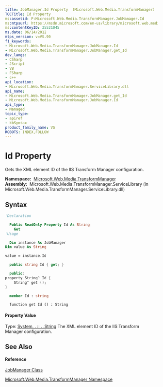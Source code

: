 ```yaml
---
title: JobManager.Id Property  (Microsoft.Web.Media.TransformManager)
TOCTitle: Id Property
ms:assetid: P:Microsoft.Web.Media.TransformManager.JobManager.Id
ms:mtpsurl: https://msdn.microsoft.com/en-us/library/microsoft.web.media.transformmanager.jobmanager.id(v=VS.90)
ms:contentKeyID: 35521045
ms.date: 06/14/2012
mtps_version: v=VS.90
f1_keywords:
- Microsoft.Web.Media.TransformManager.JobManager.Id
- Microsoft.Web.Media.TransformManager.JobManager.get_Id
dev_langs:
- CSharp
- JScript
- VB
- FSharp
- c++
api_location:
- Microsoft.Web.Media.TransformManager.ServiceLibrary.dll
api_name:
- Microsoft.Web.Media.TransformManager.JobManager.get_Id
- Microsoft.Web.Media.TransformManager.JobManager.Id
api_type:
- Managed
topic_type:
- apiref
- kbSyntax
product_family_name: VS
ROBOTS: INDEX,FOLLOW
---
```


# Id Property

Gets the XML element ID of the IIS Transform Manager configuration.

**Namespace:**  [Microsoft.Web.Media.TransformManager](microsoft-web-media-transformmanager-namespace.md)  
**Assembly:**  Microsoft.Web.Media.TransformManager.ServiceLibrary (in Microsoft.Web.Media.TransformManager.ServiceLibrary.dll)

## Syntax

``` vb
'Declaration

  Public ReadOnly Property Id As String
    Get
'Usage

  Dim instance As JobManager
Dim value As String

value = instance.Id
```

``` csharp
  public string Id { get; }
```

``` c++
  public:
property String^ Id {
    String^ get ();
}
```

``` fsharp
  member Id : string
```

``` jscript
  function get Id () : String
```

#### Property Value

Type: [System. . :: . .String](https://msdn.microsoft.com/en-us/library/s1wwdcbf\(v=vs.90\))  
The XML element ID of the IIS Transform Manager configuration.  

## See Also

#### Reference

[JobManager Class](jobmanager-class-microsoft-web-media-transformmanager.md)

[Microsoft.Web.Media.TransformManager Namespace](microsoft-web-media-transformmanager-namespace.md)

